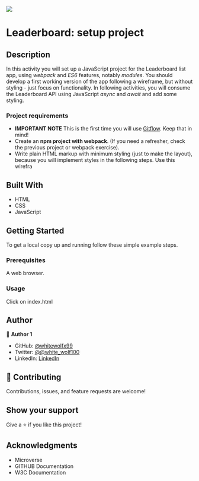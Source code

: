 ![](https://img.shields.io/badge/Microverse-blueviolet)

# Leaderboard: setup project

## Description

In this activity you will set up a JavaScript project for the Leaderboard list app, using *webpack* and *ES6* features, notably *modules*. You should develop a first working version of the app following a wireframe, but without styling - just focus on functionality. In following activities, you will consume the Leaderboard API using JavaScript *async* and *await* and add some styling.


### Project requirements

- **IMPORTANT NOTE** This is the first time you will use [Gitflow](https://github.com/microverseinc/curriculum-transversal-skills/blob/main/git-github/articles/gitflow.md). Keep that in mind!
- Create an **npm project with webpack**. (If you need a refresher, check the previous project or webpack exercise).
- Write plain HTML markup with minimum styling (just to make the layout), because you will implement styles in the following steps. Use this wirefra

## Built With

- HTML
- CSS
- JavaScript

## Getting Started


To get a local copy up and running follow these simple example steps.

### Prerequisites
A web browser.
### Usage
Click on index.html

## Author

👤 **Author 1**

- GitHub: [@whitewolfx99](https://github.com/whiteWolfx99)
- Twitter: [@@white_wolf100](https://twitter.com/white_wolf100)
- LinkedIn: [LinkedIn](https://www.linkedin.com/in/hevar-hoshang-9a7a68237/)

## 🤝 Contributing

Contributions, issues, and feature requests are welcome!


## Show your support

Give a ⭐️ if you like this project!

## Acknowledgments

- Microverse
- GITHUB Documentation
- W3C Documentation